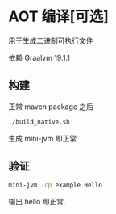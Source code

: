 # AOT 编译[可选]

用于生成二进制可执行文件

依赖 Graalvm 19.1.1

## 构建
正常 maven package 之后
```bash
./build_native.sh
```
生成 mini-jvm 即正常

## 验证
```bash
mini-jvm -cp example Hello
```
输出 hello 即正常.
